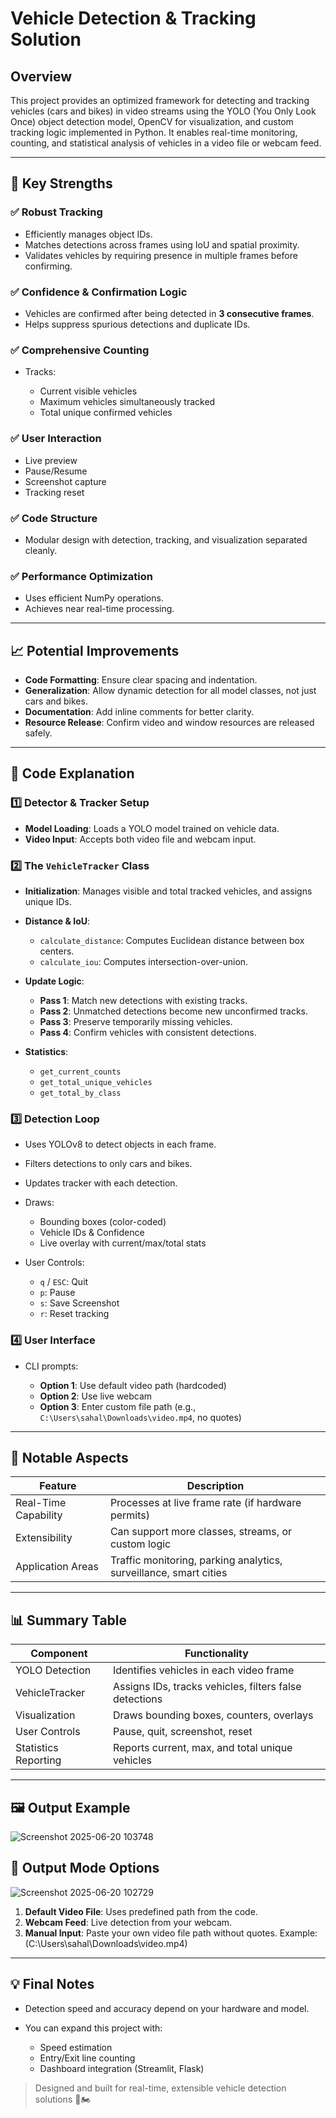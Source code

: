 # Vehicle Detection & Tracking Solution



## Overview

This project provides an optimized framework for detecting and tracking vehicles (cars and bikes) in video streams using the YOLO (You Only Look Once) object detection model, OpenCV for visualization, and custom tracking logic implemented in Python. It enables real-time monitoring, counting, and statistical analysis of vehicles in a video file or webcam feed.

---

## 🚀 Key Strengths

### ✅ Robust Tracking

* Efficiently manages object IDs.
* Matches detections across frames using IoU and spatial proximity.
* Validates vehicles by requiring presence in multiple frames before confirming.

### ✅ Confidence & Confirmation Logic

* Vehicles are confirmed after being detected in **3 consecutive frames**.
* Helps suppress spurious detections and duplicate IDs.

### ✅ Comprehensive Counting

* Tracks:

  * Current visible vehicles
  * Maximum vehicles simultaneously tracked
  * Total unique confirmed vehicles

### ✅ User Interaction

* Live preview
* Pause/Resume
* Screenshot capture
* Tracking reset

### ✅ Code Structure

* Modular design with detection, tracking, and visualization separated cleanly.

### ✅ Performance Optimization

* Uses efficient NumPy operations.
* Achieves near real-time processing.

---

## 📈 Potential Improvements

* **Code Formatting**: Ensure clear spacing and indentation.
* **Generalization**: Allow dynamic detection for all model classes, not just cars and bikes.
* **Documentation**: Add inline comments for better clarity.
* **Resource Release**: Confirm video and window resources are released safely.

---

## 🧠 Code Explanation

### 1️⃣ Detector & Tracker Setup

* **Model Loading**: Loads a YOLO model trained on vehicle data.
* **Video Input**: Accepts both video file and webcam input.

### 2️⃣ The `VehicleTracker` Class

* **Initialization**: Manages visible and total tracked vehicles, and assigns unique IDs.
* **Distance & IoU**:

  * `calculate_distance`: Computes Euclidean distance between box centers.
  * `calculate_iou`: Computes intersection-over-union.
* **Update Logic**:

  * **Pass 1**: Match new detections with existing tracks.
  * **Pass 2**: Unmatched detections become new unconfirmed tracks.
  * **Pass 3**: Preserve temporarily missing vehicles.
  * **Pass 4**: Confirm vehicles with consistent detections.
* **Statistics**:

  * `get_current_counts`
  * `get_total_unique_vehicles`
  * `get_total_by_class`

### 3️⃣ Detection Loop

* Uses YOLOv8 to detect objects in each frame.
* Filters detections to only cars and bikes.
* Updates tracker with each detection.
* Draws:

  * Bounding boxes (color-coded)
  * Vehicle IDs & Confidence
  * Live overlay with current/max/total stats
* User Controls:

  * `q` / `ESC`: Quit
  * `p`: Pause
  * `s`: Save Screenshot
  * `r`: Reset tracking

### 4️⃣ User Interface

* CLI prompts:

  * **Option 1**: Use default video path (hardcoded)
  * **Option 2**: Use live webcam
  * **Option 3**: Enter custom file path (e.g., `C:\Users\sahal\Downloads\video.mp4`, no quotes)

---

## 🌟 Notable Aspects

| Feature              | Description                                                       |
| -------------------- | ----------------------------------------------------------------- |
| Real-Time Capability | Processes at live frame rate (if hardware permits)                |
| Extensibility        | Can support more classes, streams, or custom logic                |
| Application Areas    | Traffic monitoring, parking analytics, surveillance, smart cities |

---

## 📊 Summary Table

| Component            | Functionality                                          |
| -------------------- | ------------------------------------------------------ |
| YOLO Detection       | Identifies vehicles in each video frame                |
| VehicleTracker       | Assigns IDs, tracks vehicles, filters false detections |
| Visualization        | Draws bounding boxes, counters, overlays               |
| User Controls        | Pause, quit, screenshot, reset                         |
| Statistics Reporting | Reports current, max, and total unique vehicles        |

---

## 🖼️ Output Example

![Screenshot 2025-06-20 103748](https://github.com/user-attachments/assets/53434fbb-ed5f-4f39-bcc4-33cd5770d72a)



## 🧪 Output Mode Options
![Screenshot 2025-06-20 102729](https://github.com/user-attachments/assets/93397c42-8662-4ca1-ab10-9d6745165ffe)

1. **Default Video File**: Uses predefined path from the code.
2. **Webcam Feed**: Live detection from your webcam.
3. **Manual Input**: Paste your own video file path without quotes. Example:
   (C:\Users\sahal\Downloads\video.mp4)


---

## 💡 Final Notes

* Detection speed and accuracy depend on your hardware and model.
* You can expand this project with:

  * Speed estimation
  * Entry/Exit line counting
  * Dashboard integration (Streamlit, Flask)

> Designed and built for real-time, extensible vehicle detection solutions 🚗🏍️
